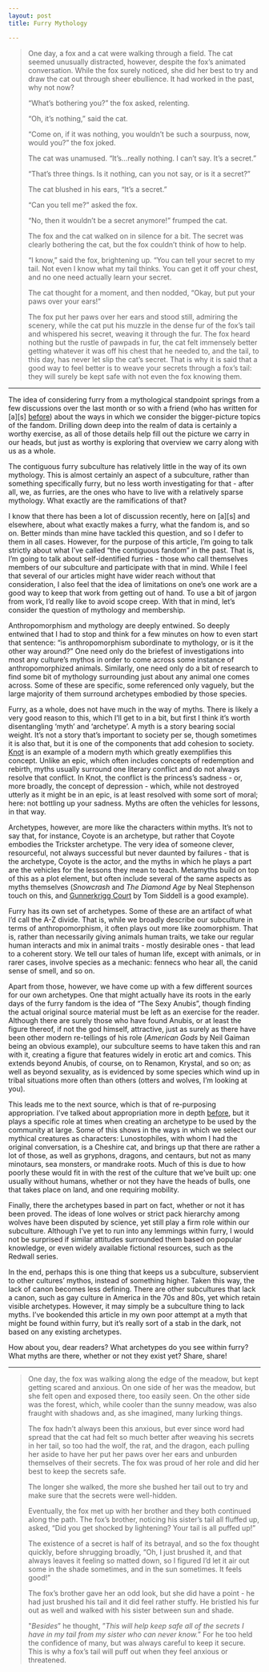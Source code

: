 ```yaml
---
layout: post
title: Furry Mythology

---
```


> One day, a fox and a cat were walking through a field. The cat seemed
> unusually distracted, however, despite the fox’s animated conversation. While
> the fox surely noticed, she did her best to try and draw the cat out through
> sheer ebullience. It had worked in the past, why not now?
> 
> “What’s bothering you?” the fox asked, relenting.
> 
> “Oh, it’s nothing,” said the cat.
> 
> “Come on, if it was nothing, you wouldn’t be such a sourpuss, now, would
> you?” the fox joked.
> 
> The cat was unamused. “It’s…really nothing. I can’t say. It’s a secret.”
> 
> “That’s three things. Is it nothing, can you not say, or is it a secret?”
> 
> The cat blushed in his ears, “It’s a secret.”
>
> “Can you tell me?” asked the fox.
> 
> “No, then it wouldn’t be a secret anymore!” frumped the cat.
> 
> The fox and the cat walked on in silence for a bit. The secret was clearly
> bothering the cat, but the fox couldn’t think of how to help.
>
> “I know,” said the fox, brightening up. “You can tell your secret to my tail.
> Not even I know what my tail thinks. You can get it off your chest, and no one
> need actually learn your secret.
>
> The cat thought for a moment, and then nodded, “Okay, but put your paws over
> your ears!”
>
> The fox put her paws over her ears and stood still, admiring the scenery,
> while the cat put his muzzle in the dense fur of the fox’s tail and whispered
> his secret, weaving it through the fur. The fox heard nothing but the rustle of
> pawpads in fur, the cat felt immensely better getting whatever it was off his
> chest that he needed to, and the tail, to this day, has never let slip the
> cat’s secret. That is why it is said that a good way to feel better is to weave
> your secrets through a fox’s tail: they will surely be kept safe with not even
> the fox knowing them.

---

The idea of considering furry from a mythological standpoint springs from a few
discussions over the last month or so with a friend (who has written for \[a\]\[s\]
<a href="http://adjectivespecies.com/2013/04/25/whiskey-sour/">before</a>)
about the ways in which we consider the bigger-picture topics of the fandom.
Drilling down deep into the realm of data is certainly a worthy exercise, as
all of those details help fill out the picture we carry in our heads, but just
as worthy is exploring that overview we carry along with us as a whole.

The contiguous furry subculture has relatively little in the way of its own
mythology. This is almost certainly an aspect of a subculture, rather than
something specifically furry, but no less worth investigating for that - after
all, we, as furries, are the ones who have to live with a relatively sparse
mythology. What exactly are the ramifications of that?

I know that there has been a lot of discussion recently, here on \[a\]\[s\] and
elsewhere, about what exactly makes a furry, what the fandom is, and so on.
Better minds than mine have tackled this question, and so I defer to them in
all cases. However, for the purpose of this article, I’m going to talk strictly
about what I’ve called “the contiguous fandom” in the past. That is, I’m going
to talk about self-identified furries - those who call themselves members of
our subculture and participate with that in mind. While I feel that several of
our articles might have wider reach without that consideration, I also feel
that the idea of limitations on one’s one work are a good way to keep that work
from getting out of hand. To use a bit of jargon from work, I’d really like to
avoid scope creep. With that in mind, let’s consider the question of mythology
and membership.

Anthropomorphism and mythology are deeply entwined. So deeply entwined that I
had to stop and think for a few minutes on how to even start that sentence: “is
anthropomorphism subordinate to mythology, or is it the other way around?” One
need only do the briefest of investigations into most any culture’s mythos in
order to come across some instance of anthropomorphized animals. Similarly, one
need only do a bit of research to find some bit of mythology surrounding just
about any animal one comes across. Some of these are specific, some referenced
only vaguely, but the large majority of them surround archetypes embodied by
those species.

Furry, as a whole, does not have much in the way of myths. There is likely a
very good reason to this, which I’ll get to in a bit, but first I think it’s
worth disentangling ‘myth’ and ‘archetype’. A myth is a story bearing social
weight. It’s not a story that’s important to society per se, though sometimes
it is also that, but it is one of the components that add cohesion to society.
[Knot](http://secondlina.tumblr.com/post/76073595885/here-is-knot-a-short-comic-i-drew-to-sell-at)
is an example of a modern myth which greatly exemplifies this concept. Unlike
an epic, which often includes concepts of redemption and rebirth, myths usually
surround one literary conflict and do not always resolve that conflict. In
Knot, the conflict is the princess’s sadness - or, more broadly, the concept of
depression - which, while not destroyed utterly as it might be in an epic, is
at least resolved with some sort of moral; here: not bottling up your sadness.
Myths are often the vehicles for lessons, in that way.

Archetypes, however, are more like the characters within myths. It’s not to say
that, for instance, Coyote is an archetype, but rather that Coyote embodies the
Trickster archetype. The very idea of someone clever, resourceful, not always
successful but never daunted by failures - that is the archetype, Coyote is the
actor, and the myths in which he plays a part are the vehicles for the lessons
they mean to teach. Metamyths build on top of this as a plot element, but often
include several of the same aspects as myths themselves (*Snowcrash* and
*The Diamond Age* by Neal Stephenson touch on this, and [Gunnerkrigg
Court](http://www.gunnerkrigg.com/) by Tom Siddell is a good example).

Furry has its own set of archetypes. Some of these are an artifact of what I’d
call the A-Z divide. That is, while we broadly describe our subculture in terms
of anthropomorphism, it often plays out more like zoomorphism. That is, rather
than necessarily giving animals human traits, we take our regular human
interacts and mix in animal traits - mostly desirable ones - that lead to a
coherent story. We tell our tales of human life, except with animals, or in
rarer cases, involve species as a mechanic: fennecs who hear all, the canid
sense of smell, and so on.

Apart from those, however, we have come up with a few different sources for our
own archetypes. One that might actually have its roots in the early days of the
furry fandom is the idea of “The Sexy Anubis”, though finding the actual
original source material must be left as an exercise for the reader. Although
there are surely those who have found Anubis, or at least the figure thereof,
if not the god himself, attractive, just as surely as there have been other
modern re-tellings of his role (*American Gods* by Neil Gaiman being an
obvious example), our subculture seems to have taken this and ran with it,
creating a figure that features widely in erotic art and comics. This extends
beyond Anubis, of course, on to Renamon, Krystal, and so on; as well as beyond
sexuality, as is evidenced by some species which wind up in tribal situations
more often than others (otters and wolves, I’m looking at you).

This leads me to the next source, which is that of re-purposing appropriation.
I’ve talked about appropriation more in depth <a
href="http://adjectivespecies.com/2013/04/10/appropriation-in-furry/">before</a>,
but it plays a specific role at times when creating an archetype to be used by
the community at large. Some of this shows in the ways in which we select our
mythical creatures as characters: Lunostophiles, with whom I had the original
conversation, is a Cheshire cat, and brings up that there are rather a lot of
those, as well as gryphons, dragons, and centaurs, but not as many minotaurs,
sea monsters, or mandrake roots. Much of this is due to how poorly these would
fit in with the rest of the culture that we’ve built up: one usually without
humans, whether or not they have the heads of bulls, one that takes place on
land, and one requiring mobility.

Finally, there the archetypes based in part on fact, whether or not it has been
proved. The ideas of lone wolves or strict pack hierarchy among wolves have
been disputed by science, yet still play a firm role within our subculture.
Although I’ve yet to run into any lemmings within furry, I would not be
surprised if similar attitudes surrounded them based on popular knowledge, or
even widely available fictional resources, such as the Redwall series.

In the end, perhaps this is one thing that keeps us a subculture, subservient
to other cultures’ mythos, instead of something higher. Taken this way, the
lack of canon becomes less defining. There are other subcultures that lack a
canon, such as gay culture in America in the 70s and 80s, yet which retain
visible archetypes. However, it may simply be a subculture thing to lack myths.
I’ve bookended this article in my own poor attempt at a myth that might be
found within furry, but it’s really sort of a stab in the dark, not based on
any existing archetypes.

How about you, dear readers? What archetypes do you see within furry? What
myths are there, whether or not they exist yet? Share, share!

---

> One day, the fox was walking along the edge of the meadow, but kept getting
> scared and anxious. On one side of her was the meadow, but she felt open and
> exposed there, too easily seen. On the other side was the forest, which, while
> cooler than the sunny meadow, was also fraught with shadows and, as she
> imagined, many lurking things.
>
> The fox hadn’t always been this anxious, but ever since word had spread that
> the cat had felt so much better after weaving his secrets in her tail, so too
> had the wolf, the rat, and the dragon, each pulling her aside to have her put
> her paws over her ears and unburden themselves of their secrets. The fox was
> proud of her role and did her best to keep the secrets safe.
>
> The longer she walked, the more she bushed her tail out to try and make sure
> that the secrets were well-hidden.
>
> Eventually, the fox met up with her brother and they both continued along the
> path. The fox’s brother, noticing his sister’s tail all fluffed up, asked, “Did
> you get shocked by lightening? Your tail is all puffed up!”
>
> The existence of a secret is half of its betrayal, and so the fox thought
> quickly, before shrugging broadly, “Oh, I just brushed it, and that always
> leaves it feeling so matted down, so I figured I’d let it air out some in the
> shade sometimes, and in the sun sometimes. It feels good!”
>
> The fox’s brother gave her an odd look, but she did have a point - he had
> just brushed his tail and it did feel rather stuffy. He bristled his fur out as
> well and walked with his sister between sun and shade.
>
> "*Besides*” he thought, ”*This will help keep safe all of the
> secrets I have in my tail from my sister who can never know.*” For he too
> held the confidence of many, but was always careful to keep it secure. This is
> why a fox’s tail will puff out when they feel anxious or
> threatened.
